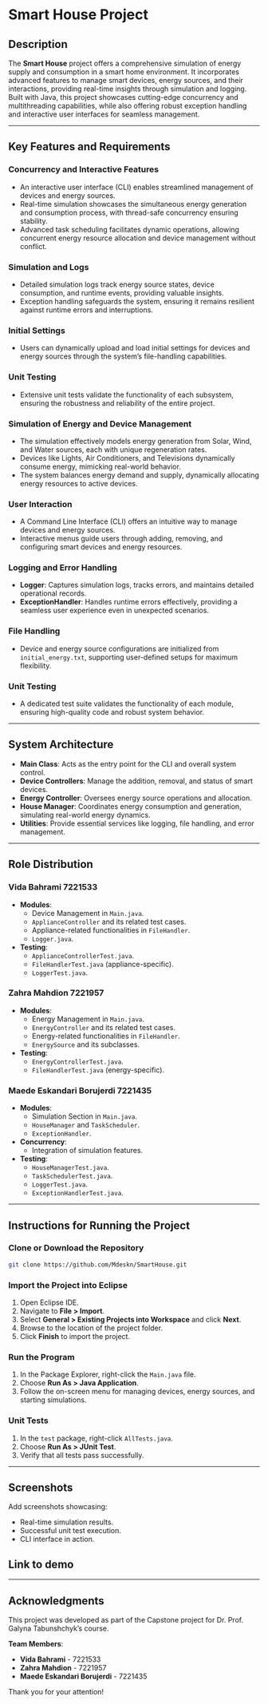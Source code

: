 # Smart House Project

## Description
The **Smart House** project offers a comprehensive simulation of energy supply and consumption in a smart home environment. It incorporates advanced features to manage smart devices, energy sources, and their interactions, providing real-time insights through simulation and logging. Built with Java, this project showcases cutting-edge concurrency and multithreading capabilities, while also offering robust exception handling and interactive user interfaces for seamless management.

---

## Key Features and Requirements

### Concurrency and Interactive Features
- An interactive user interface (CLI) enables streamlined management of devices and energy sources.
- Real-time simulation showcases the simultaneous energy generation and consumption process, with thread-safe concurrency ensuring stability.
- Advanced task scheduling facilitates dynamic operations, allowing concurrent energy resource allocation and device management without conflict.

### Simulation and Logs
- Detailed simulation logs track energy source states, device consumption, and runtime events, providing valuable insights.
- Exception handling safeguards the system, ensuring it remains resilient against runtime errors and interruptions.

### Initial Settings
- Users can dynamically upload and load initial settings for devices and energy sources through the system’s file-handling capabilities.

### Unit Testing
- Extensive unit tests validate the functionality of each subsystem, ensuring the robustness and reliability of the entire project.

### Simulation of Energy and Device Management
- The simulation effectively models energy generation from Solar, Wind, and Water sources, each with unique regeneration rates.
- Devices like Lights, Air Conditioners, and Televisions dynamically consume energy, mimicking real-world behavior.
- The system balances energy demand and supply, dynamically allocating energy resources to active devices.

### User Interaction
- A Command Line Interface (CLI) offers an intuitive way to manage devices and energy sources.
- Interactive menus guide users through adding, removing, and configuring smart devices and energy resources.

### Logging and Error Handling
- **Logger**: Captures simulation logs, tracks errors, and maintains detailed operational records.
- **ExceptionHandler**: Handles runtime errors effectively, providing a seamless user experience even in unexpected scenarios.

### File Handling
- Device and energy source configurations are initialized from `initial_energy.txt`, supporting user-defined setups for maximum flexibility.

### Unit Testing
- A dedicated test suite validates the functionality of each module, ensuring high-quality code and robust system behavior.

---

## System Architecture
- **Main Class**: Acts as the entry point for the CLI and overall system control.
- **Device Controllers**: Manage the addition, removal, and status of smart devices.
- **Energy Controller**: Oversees energy source operations and allocation.
- **House Manager**: Coordinates energy consumption and generation, simulating real-world energy dynamics.
- **Utilities**: Provide essential services like logging, file handling, and error management.

---

## Role Distribution

### Vida Bahrami 7221533
- **Modules**:
  - Device Management in `Main.java`.
  - `ApplianceController` and its related test cases.
  - Appliance-related functionalities in `FileHandler`.
  - `Logger.java`.
- **Testing**:
  - `ApplianceControllerTest.java`.
  - `FileHandlerTest.java` (appliance-specific).
  - `LoggerTest.java`.

### Zahra Mahdion 7221957
- **Modules**:
  - Energy Management in `Main.java`.
  - `EnergyController` and its related test cases.
  - Energy-related functionalities in `FileHandler`.
  - `EnergySource` and its subclasses.
- **Testing**:
  - `EnergyControllerTest.java`.
  - `FileHandlerTest.java` (energy-specific).

### Maede Eskandari Borujerdi 7221435
- **Modules**:
  - Simulation Section in `Main.java`.
  - `HouseManager` and `TaskScheduler`.
  - `ExceptionHandler`.
- **Concurrency**:
  - Integration of simulation features.
- **Testing**:
  - `HouseManagerTest.java`.
  - `TaskSchedulerTest.java`.
  - `LoggerTest.java`.
  - `ExceptionHandlerTest.java`.

---

## Instructions for Running the Project

### Clone or Download the Repository
```bash
git clone https://github.com/Mdeskn/SmartHouse.git
```

### Import the Project into Eclipse
1. Open Eclipse IDE.
2. Navigate to **File > Import**.
3. Select **General > Existing Projects into Workspace** and click **Next**.
4. Browse to the location of the project folder.
5. Click **Finish** to import the project.

### Run the Program
1. In the Package Explorer, right-click the `Main.java` file.
2. Choose **Run As > Java Application**.
3. Follow the on-screen menu for managing devices, energy sources, and starting simulations.

### Unit Tests
1. In the `test` package, right-click `AllTests.java`.
2. Choose **Run As > JUnit Test**.
3. Verify that all tests pass successfully.

---

## Screenshots
Add screenshots showcasing:
- Real-time simulation results.
- Successful unit test execution.
- CLI interface in action.

## Link to demo
---

## Acknowledgments
This project was developed as part of the Capstone project for Dr. Prof. Galyna Tabunshchyk’s course.

**Team Members**:
- **Vida Bahrami** - 7221533
- **Zahra Mahdion** - 7221957
- **Maede Eskandari Borujerdi** - 7221435

Thank you for your attention!
